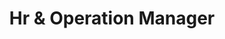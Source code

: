 ---
draft: false
name: "Srilakshmi Sathyan
"
title: "Hr & Operation Manager"
avatar: {
    src: "../../assets/images/Laxshmi.png",
    alt: "Digilink laxshmi"
}
publishDate: "2022-11-07 15:39"
---